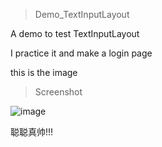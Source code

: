 > Demo_TextInputLayout

A demo to test TextInputLayout

I practice it and make a login page

this is the image

> Screenshot

![image](http://upload-images.jianshu.io/upload_images/1780352-c401e536f11a4075.png?imageMogr2/auto-orient/strip%7CimageView2/2/w/360)

聪聪真帅!!!
